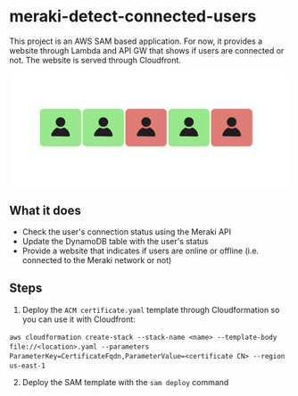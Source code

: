 # meraki-detect-connected-users
This project is an AWS SAM based application. For now, it provides a website through Lambda and API GW that shows if users are connected or not. The website is served through Cloudfront.

![](https://github.com/FreeBeerComeHere/meraki-detect-connected-users/blob/main/sample.png?raw=true)

## What it does
- Check the user's connection status using the Meraki API
- Update the DynamoDB table with the user's status
- Provide a website that indicates if users are online or offline (i.e. connected to the Meraki network or not)

## Steps
1. Deploy the `ACM certificate.yaml` template through Cloudformation so you can use it with Cloudfront:

```aws cloudformation create-stack --stack-name <name> --template-body file://<location>.yaml --parameters ParameterKey=CertificateFqdn,ParameterValue=<certificate CN> --region us-east-1```

2. Deploy the SAM template with the `sam deploy` command